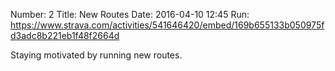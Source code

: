 Number: 2
Title: New Routes
Date: 2016-04-10 12:45
Run: https://www.strava.com/activities/541646420/embed/169b655133b050975fd3adc8b221eb1f48f2664d

Staying motivated by running new routes.

